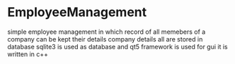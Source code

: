 # EmployeeManagement
simple employee management in which record of all memebers of a company can be kept
their details company details all are stored in database sqlite3 is used as database
and qt5 framework is used for gui it is written in c++



